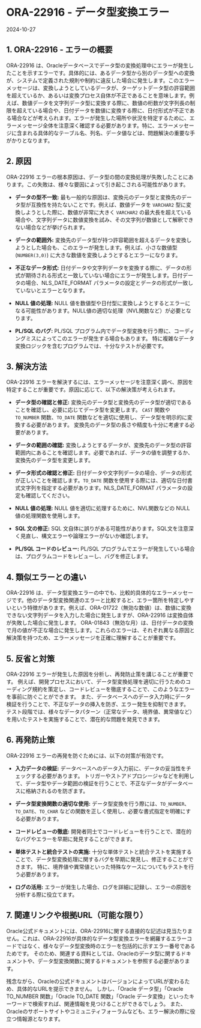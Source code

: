 # ORA-22916 - データ型変換エラー
2024-10-27

## 1. ORA-22916 - エラーの概要

ORA-22916 は、Oracleデータベースでデータ型の変換処理中にエラーが発生したことを示すエラーです。具体的には、あるデータ型から別のデータ型への変換が、システムで定義された規則や制約に違反した場合に発生します。このエラーメッセージは、変換しようとしているデータが、ターゲットデータ型の許容範囲を超えているか、あるいは変換プロセス自体が不正であることを意味します。例えば、数値データを文字列データ型に変換する際に、数値の桁数が文字列長の制限を超えている場合や、日付データを数値に変換する際に、日付形式が不正である場合などが考えられます。エラーが発生した場所や状況を特定するために、エラーメッセージ全体を注意深く確認する必要があります。特に、エラーメッセージに含まれる具体的なテーブル名、列名、データ値などは、問題解決の重要な手がかりとなります。


## 2. 原因

ORA-22916 エラーの根本原因は、データ型の間の変換処理が失敗したことにあります。この失敗は、様々な要因によって引き起こされる可能性があります。

* **データの型不一致:**  最も一般的な原因は、変換元のデータ型と変換先のデータ型が互換性を持たないことです。例えば、数値データを `VARCHAR2` 型に変換しようとした際に、数値が非常に大きく `VARCHAR2` の最大長を超えている場合や、文字列データに数値変換を試み、その文字列が数値として解釈できない場合などが挙げられます。

* **データの範囲外:** 変換先のデータ型が持つ許容範囲を超えるデータを変換しようとした場合も、このエラーが発生します。例えば、小さな数値型 (`NUMBER(3,0)`) に大きな数値を変換しようとするとエラーになります。

* **不正なデータ形式:** 日付データや文字列データを変換する際に、データの形式が期待される形式と一致していない場合にエラーが発生します。日付データの場合、NLS_DATE_FORMAT パラメータの設定とデータの形式が一致していないとエラーとなります。

* **NULL 値の処理:**  NULL 値を数値型や日付型に変換しようとするとエラーになる可能性があります。NULL値の適切な処理（NVL関数など）が必要となります。

* **PL/SQL のバグ:** PL/SQL プログラム内でデータ型変換を行う際に、コーディングミスによってこのエラーが発生する場合もあります。  特に複雑なデータ変換ロジックを含むプログラムでは、十分なテストが必要です。


## 3. 解決方法

ORA-22916 エラーを解決するには、エラーメッセージを注意深く調べ、原因を特定することが重要です。原因に応じて、以下の解決策が考えられます。

* **データ型の確認と修正:** 変換元のデータ型と変換先のデータ型が適切であることを確認し、必要に応じてデータ型を変更します。  `CAST` 関数や `TO_NUMBER` 関数、`TO_DATE` 関数などを適切に使用し、データ型を明示的に変換する必要があります。  変換先のデータ型の長さや精度も十分に考慮する必要があります。

* **データの範囲の確認:** 変換しようとするデータが、変換先のデータ型の許容範囲内にあることを確認します。必要であれば、データの値を調整するか、変換先のデータ型を変更します。

* **データ形式の確認と修正:**  日付データや文字列データの場合、データの形式が正しいことを確認します。`TO_DATE` 関数を使用する際には、適切な日付書式文字列を指定する必要があります。NLS_DATE_FORMAT パラメータの設定も確認してください。

* **NULL 値の処理:** NULL 値を適切に処理するために、NVL関数などの NULL 値の処理関数を使用します。

* **SQL 文の修正:** SQL 文自体に誤りがある可能性があります。SQL文を注意深く見直し、構文エラーや論理エラーがないか確認します。

* **PL/SQL コードのレビュー:** PL/SQL プログラムでエラーが発生している場合は、プログラムコードをレビューし、バグを修正します。


## 4. 類似エラーとの違い

ORA-22916 は、データ型変換エラーの中でも、比較的具体的なエラーメッセージです。他のデータ型変換関連のエラーと比較すると、エラー箇所を特定しやすいという特徴があります。例えば、ORA-01722（無効な数値）は、数値に変換できない文字列データを入力した場合に発生しますが、ORA-22916 は変換自体が失敗した場合に発生します。  ORA-01843（無効な月）は、日付データの変換で月の値が不正な場合に発生します。これらのエラーは、それぞれ異なる原因と解決策を持つため、エラーメッセージを正確に理解することが重要です。


## 5. 反省と対策

ORA-22916 エラーが発生した原因を分析し、再発防止策を講じることが重要です。  例えば、開発プロセスにおいて、データ型変換処理を適切に行うためのコーディング規約を策定し、コードレビューを徹底することで、このようなエラーを事前に防ぐことができます。  また、データベースへのデータ入力時にデータ検証を行うことで、不正なデータの挿入を防ぎ、エラー発生を抑制できます。  テスト段階では、様々なデータパターン（正常なデータ、境界値、異常値など）を用いたテストを実施することで、潜在的な問題を発見できます。


## 6. 再発防止策

ORA-22916 エラーの再発を防ぐためには、以下の対策が有効です。

* **入力データの検証:** データベースへのデータ入力前に、データの妥当性をチェックする必要があります。  トリガーやストアドプロシージャなどを利用して、データ型やデータ範囲の検証を行うことで、不正なデータがデータベースに格納されるのを防ぎます。

* **データ型変換関数の適切な使用:** データ型変換を行う際には、`TO_NUMBER`、`TO_DATE`、`TO_CHAR` などの関数を正しく使用し、必要な書式指定を明確にする必要があります。

* **コードレビューの徹底:** 開発者同士でコードレビューを行うことで、潜在的なバグやエラーを早期に発見することができます。

* **単体テストと統合テストの実施:**  十分な単体テストと統合テストを実施することで、データ型変換処理に関するバグを早期に発見し、修正することができます。  特に、境界値や異常値といった特殊なケースについてもテストを行う必要があります。

* **ログの活用:**  エラーが発生した場合、ログを詳細に記録し、エラーの原因を分析する際に役立てます。


## 7. 関連リンクや根拠URL（可能な限り）

Oracle公式ドキュメントには、ORA-22916に関する直接的な記述は見当たりません。これは、ORA-22916が具体的なデータ型変換エラーを網羅するエラーコードではなく、様々なデータ型変換時のエラーを包括的に示すエラー番号であるためです。  そのため、関連する資料としては、Oracleのデータ型に関するドキュメントや、データ型変換関数に関するドキュメントを参照する必要があります。


残念ながら、Oracleの公式ドキュメントはバージョンによってURLが変わるため、具体的なURLを提示できません。  しかし、「Oracle データ型」「Oracle TO_NUMBER 関数」「Oracle TO_DATE 関数」「Oracle データ変換」といったキーワードで検索すれば、関連情報を見つけることができるでしょう。  また、Oracleのサポートサイトやコミュニティフォーラムなども、エラー解決の際に役立つ情報源となります。